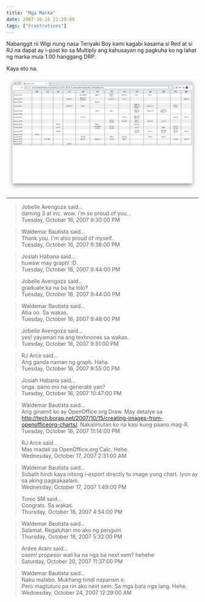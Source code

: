 ```yaml
---
title: "Mga Marka"
date: 2007-10-16 21:29:00
tags: ["Frustrations"]
---
```


Nabanggit ni Wigi nung nasa Teriyaki Boy kami kagabi kasama si Red at si RJ na dapat ay i-post ko sa Multiply ang kahusayan ng pagkuha ko ng lahat ng marka mula 1.00 hanggang DRP.

Kaya eto na.

![Grades](grades.png#center "Grades")

---

> Jobelle Avengoza said...  
> daming 3 at inc. wow. i'm so proud of you...  
> Tuesday, October 16, 2007 9:30:00 PM 

> Waldemar Bautista said...  
> Thank you. I'm also proud of myself.  
> Tuesday, October 16, 2007 9:38:00 PM 

> Josiah Habana said...  
> huwaw may graph! :D  
> Tuesday, October 16, 2007 9:44:00 PM 

> Jobelle Avengoza said...  
> graduate ka na ba ha lolo?  
> Tuesday, October 16, 2007 9:44:00 PM 

> Waldemar Bautista said...  
> Aba oo. Sa wakas.  
> Tuesday, October 16, 2007 9:48:00 PM 

> Jobelle Avengoza said...  
> yes! yayaman na ang texhnonex sa wakas.  
> Tuesday, October 16, 2007 9:51:00 PM 

> RJ Arce said...  
> Ang ganda naman ng graph. Haha.  
> Tuesday, October 16, 2007 9:55:00 PM 

> Josiah Habana said...  
> onga. pano mo na-generate yan?  
> Tuesday, October 16, 2007 10:47:00 PM 

> Waldemar Bautista said...  
> Ang ginamit ko ay OpenOffice.org Draw. May detalye sa http://tech.borap.net/2007/10/15/creating-images-from-openofficeorg-charts/. Nakalimutan ko na kasi kung paano mag-R.  
> Tuesday, October 16, 2007 11:14:00 PM 

> RJ Arce said...  
> Mas madali sa OpenOffice.org Calc. Hehe.  
> Wednesday, October 17, 2007 2:31:00 AM 

> Waldemar Bautista said...  
> Subalit hindi kaya nitong i-export directly to image yung chart. Iyon ay sa aking pagkakaalam.  
> Wednesday, October 17, 2007 1:49:00 PM 

> Tonio SM said...  
> Congrats. Sa wakas.  
> Thursday, October 18, 2007 4:54:00 PM 

> Waldemar Bautista said...  
> Salamat. Regaluhan mo ako ng penguin.  
> Thursday, October 18, 2007 5:32:00 PM 

> Ardee Aram said...  
> osom! propesor wali ka na nga ba next sem? hehehe  
> Saturday, October 20, 2007 11:37:00 PM 

> Waldemar Bautista said...  
> Naku malabo. Mukhang hindi napansin e.  
> Pero magtuturo pa rin ako next sem. Sa mga bata nga lang. Hehe.  
> Wednesday, October 24, 2007 12:29:00 AM 